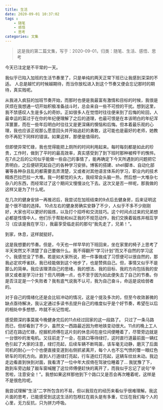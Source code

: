 ```yaml
---
title: 生活
date: 2020-09-01 10:37:02
tags : 
    - 随笔
    - 感悟
    - 思考
categories: 文集
---
```


> 这是我的第二篇文集，写于：2020-09-01，归类：随笔、生活、感悟、思考

今天已注定是不平常的一天。

我似乎已陷入加班的生活节奏里了，只是单纯的两天正常下班已让我感到深深的不适。
人总是越忙的时候越期待，而当你放松进入到这个节奏又便会忘记那时的期待，真实贱呢。

从我进入疯狂的加班节奏开始，而那时也便是我最富有激情和目标的时候，我很是厌烦在我想通一切开始积极准备战斗时，总会来自一些不可控的干扰。想到这里，我不禁感叹人生是多么的奇妙。正如很多人在觉悟时往往便来到了后悔的轮回，人最幸运的莫过于在你的年纪便理解了之后的道理，也最可恨是在本该明白的年纪浑浑噩噩，而在一些年后明白时往往又是更深痛的懊恼和后悔。但本着最乐观的心理，我也应该正视那么愿意回头并开始追赶的勇敢，这可能也是最好的老师，她教你不再犯下同样的错误。如果这样，那便是值得的。

但即使异常忙碌，我也觉得能把上厕所的时间利用起来。每时每刻都是如此的珍贵，工作时，做到了平时的最高效率，真实感受到了到下班时那种被榨干的憔悴。在7点之后的公司似乎能做一些自己的事情了，能再确定下今天所遇到的问题把它弄明白，之后便研究起自己的各种学习安排。博客的搭建、shell脚本、自动化部署等各种杂且乱的都需要去弄清楚，又或者对其他语言体系的学习，职业内的技术精炼巴拉巴拉一大堆。我一时都觉的头大，我经常会头脑一热，然后想一大堆杂七杂八的东西，而经常过了这个期间又慢慢淡化下去。这次又是否一样呢，那我做的这样又是为了什么呢。

在几次的健身安排一再推迟后，我尝试在加班结束的9点后去健身房，后来证明这是个很不错的选择。
10点左右的健身房确实安静了不少，人似乎不多不少刚刚好，大家也可以更好的锻炼，以及打个招呼和交流技巧。这个时间点过来的兄弟想必都是性情中人，他们乐于帮助和纠正我的不规范动作，我们交换着锻炼并相互学习（应该是我在学习），我最享受临走前的那句“我先走了，兄弟！”。

到家，休息，这样就挺好。

这是我想要的节奏。但是，今天也一样早早的下班回来，坐在家里的椅子上思考了半天突然又不清楚了自己要做什么。我不得翻开“学习计划”而又不自然的学习这个。我感觉没了节奏。若是如大家所说，把一件事做成了习惯便可以很自然的，那我必定欢呼雀跃，我已经能做到这个地步了，也是赞佩自己。但，事情又似乎不是那么的简单。我应该理清自己的思绪，我的想法、我的目标、我的方向包括我的安排又或者是学习计划？但凡明确一点，也不至于因为如此便失去了自己的节奏。你是否注定是一个失败者？我有底气说我不认可，我为自己奋斗，命运是说给弱者的。

对于自己的情绪化还是会比较冲动的情况，这是个提及多次的，但至今收效甚微的缺点亟待解决，我认定通过多读书去提升自己的维度似乎是个好节奏，希望在以后的相处中多想想，咋就不长记性呢。

感受颇深的事莫属今晚健身完后的11点经过回家的这一段路了。
只过了一条马路而已，但却看到了不少，虽然文一西路最近因为修地铁变动很大。11点的晚上工人们还在路边忙碌，挖掘机师傅在这片刻的休息间在座位间便睡着了，尽管旁边就是一台很吵的发电机。又往前走了一会，在路口等待绿灯，这时直行道最前面一辆红色引起了大家的注意，绿灯亮起，后续车辆不断鸣笛，该车毫无动静，磨灭了后面司机的耐心一个个也便直接变道到右侧抓紧离开，每个人也不忘气愤的瞥一眼红色轿车的司机方向。直到人行道绿灯亮起，行车道红灯亮起，这辆车纹丝未动。我边走边看直到快到对面，我看清了一位中年大叔倚在驾驶位睡着了...
我犹豫了下，跑到车旁边敲了敲车窗喊醒了这位师傅便赶快的离开了，而我似乎忘记了说句“辛苦啦，注意安全！”。我想如果这样那他到下个路口又是否会再次睡着呢，这样是不是很危险呢。

我尝试理解“生活”二字所包含的不易，但以我现在的经历来看似乎很难理解。我这片面的思考，已能感受到这这生活的包袱扛在肩头是有多重，它压在我们每个人的心里，无力反抗，只为拼力呼吸。
